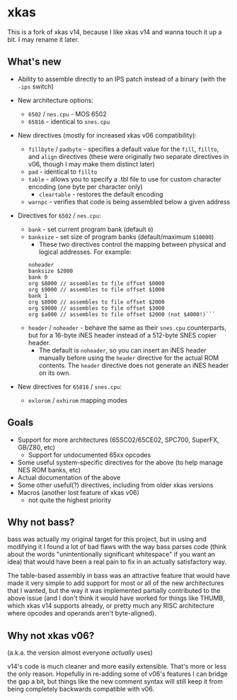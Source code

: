 # xkas

This is a fork of xkas v14, because I like xkas v14 and wanna touch it up a bit. I may rename it later.

## What's new
- Ability to assemble directly to an IPS patch instead of a binary (with the `-ips` switch)
- New architecture options:
  - `6502` / `nes.cpu` - MOS 6502
  - `65816` - identical to `snes.cpu`
- New directives (mostly for increased xkas v06 compatibility):
  - `fillbyte` / `padbyte` - specifies a default value for the `fill`, `fillto`, and `align` directives
    (these were originally two separate directives in v06, though I may make them distinct later)
  - `pad` - identical to `fillto`
  - `table` - allows you to specify a .tbl file to use for custom character encoding (one byte per character only)
    - `cleartable` - restores the default encoding
  - `warnpc` - verifies that code is being assembled below a given address
- Directives for `6502` / `nes.cpu`:
  - `bank` - set current program bank (default `0`)
  - `banksize` - set size of program banks (default/maximum `$10000`)
    - These two directives control the mapping between physical and logical addresses. For example:  
    ```
    noheader
    banksize $2000
    bank 0
    org $8000 // assembles to file offset $0000
    org $9000 // assembles to file offset $1000
    bank 1
    org $8000 // assembles to file offset $2000
    org $9000 // assembles to file offset $3000
    org $a000 // assembles to file offset $2000 (not $4000!)```
  - `header` / `noheader` - behave the same as their `snes.cpu` counterparts, but for a 16-byte iNES header instead of a 512-byte SNES copier header.
    - The default is `noheader`, so you can insert an iNES header manually before using the `header` directive for the actual ROM contents. The `header` directive does not generate an iNES header on its own.
    
- New directives for `65816` / `snes.cpu`:
  - `exlorom` / `exhirom` mapping modes

## Goals
- Support for more architectures (65SC02/65CE02, SPC700, SuperFX, GB/Z80, etc)
  - Support for undocumented 65xx opcodes
- Some useful system-specific directives for the above (to help manage NES ROM banks, etc)
- Actual documentation of the above
- Some other useful(?) directives, including from older xkas versions
- Macros (another lost feature of xkas v06)
  - not quite the highest priority

## Why not bass?
bass was actually my original target for this project, but in using and modifying it I found a lot of bad flaws with the way bass parses code (think about the words "unintentionally significant whitespace" if you want an idea) that would have been a real pain to fix in an actually satisfactory way.

The table-based assembly in bass was an attractive feature that would have made it very simple to add support for most or all of the new architectures that I wanted, but the way it was implemented partially contributed to the above issue (and I don't think it would have worked for things like THUMB, which xkas v14 supports already, or pretty much any RISC architecture where opcodes and operands aren't byte-aligned).

## Why not xkas v06?
(a.k.a. the version almost everyone _actually_ uses)

v14's code is much cleaner and more easily extensible. That's more or less the only reason. Hopefully in re-adding some of v06's features I can bridge the gap a bit, but things like the new comment syntax will still keep it from being completely backwards compatible with v06.